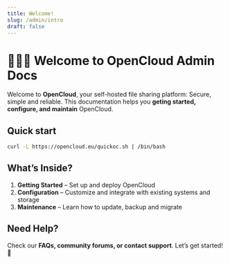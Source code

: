 ```yaml
---
title: Welcome!
slug: /admin/intro
draft: false
---
```


# 🙋🏻‍♀️ Welcome to OpenCloud Admin Docs

Welcome to **OpenCloud**, your self-hosted file sharing platform: Secure, simple and reliable. This documentation helps you **geting started, configure, and maintain** OpenCloud.  

## Quick start
```bash
curl -L https://opencloud.eu/quickoc.sh | /bin/bash
```


## What’s Inside?  
1. **Getting Started** – Set up and deploy OpenCloud  
2. **Configuration** – Customize and integrate with existing systems and storage
3. **Maintenance** – Learn how to update, backup and migrate

## Need Help?  
Check our **FAQs, community forums, or contact support**. Let’s get started! 🚀  